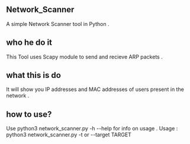 Network_Scanner
----------
A simple Network Scanner tool in Python .

who he do it
---------------------------
This Tool uses Scapy module to send and recieve ARP packets .

what this is do
-------------------------
It will show you IP addresses and MAC addresses of users present in the network .

how to use?
-----------------------
Use python3 network_scanner.py -h --help for info on usage .
Usage : python3 network_scanner.py -t or --target TARGET

